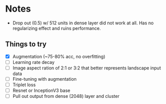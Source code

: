 # Notes
- Drop out (0.5) w/ 512 units in dense layer did not work at all. Has no regularizing effect and ruins performance.

## Things to try
- [x] Augmentation (~75-80% acc, no overfitting)
- [ ] Learning rate decay
- [ ] Image aspect ration of 2:1 or 3:2 that better represents landscape input data
- [ ] Fine-tuning with augmentation
- [ ] Triplet loss
- [ ] Resnet or InceptionV3 base
- [ ] Pull out output from dense (2048) layer and cluster
